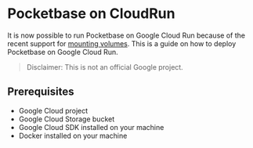# Pocketbase on CloudRun

It is now possible to run Pocketbase on Google Cloud Run because of the recent support for [mounting volumes](https://cloud.google.com/run/docs/configuring/services/cloud-storage-volume-mounts). This is a guide on how to deploy Pocketbase on Google Cloud Run.

> Disclaimer: This is not an official Google project.

## Prerequisites

- Google Cloud project
- Google Cloud Storage bucket
- Google Cloud SDK installed on your machine
- Docker installed on your machine

